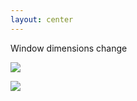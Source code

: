 ```yaml
---
layout: center
---
```


<p class="font-geist text-4xl font-bold absolute left-20 top-20">
Window dimensions change
</p>

<img 
    v-motion
    :initial="{ opacity: 0, y: 0 }"
    :enter="{ opacity: 1, transition: { duration: 600, ease: 'easeOut' } }"
    :click-1="{ opacity: 0, transition: { duration: 600, ease: 'easeOut' } }"
    src="../assets/ipad-full.png" 
    class="w-[600px] absolute top-40 right-10" 
/>

<img 
    v-motion
    :initial="{ opacity: 0, y: 0 }"
    :click-1="{ opacity: 1, transition: { duration: 600, ease: 'easeOut' } }"
    src="../assets/ipad-half.png" 
    class="w-[600px] absolute top-40 right-10" 
/>

<!-- Click triggers -->
<div v-click class="absolute inset-0 pointer-events-none"></div>

